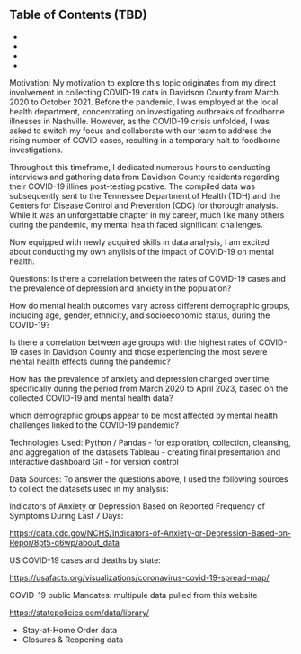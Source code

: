 
Table of Contents (TBD)
-
-
-
-
-

Motivation:
My motivation to explore this topic originates from my direct involvement in collecting COVID-19 data in Davidson County 
from March 2020 to October 2021. Before the pandemic, I was employed at the local health department, concentrating on 
investigating outbreaks of foodborne illnesses in Nashville. However, as the COVID-19 crisis unfolded, I was asked 
to switch my focus and collaborate with our team to address the rising number of COVID cases, resulting in a 
temporary halt to foodborne investigations.

Throughout this timeframe, I dedicated numerous hours to conducting interviews and gathering data from Davidson County 
residents regarding their COVID-19 illines post-testing postive. The compiled data was subsequently sent to the 
Tennessee Department of Health (TDH) and the Centers for Disease Control and Prevention (CDC) for thorough analysis. 
While it was an unforgettable chapter in my career, much like many others during the pandemic, my mental health
faced significant challenges.

Now equipped with newly acquired skills in data analysis, I am excited about conducting my own anylisis of the 
impact of COVID-19 on mental health. 

Questions:
Is there a correlation between the rates of COVID-19 cases and the prevalence of depression and anxiety in 
the population?

How do mental health outcomes vary across different demographic groups, including age, gender, ethnicity, 
and socioeconomic status, during the COVID-19? 

Is there a correlation between age groups with the highest rates of COVID-19 cases in Davidson County and those 
experiencing the most severe mental health effects during the pandemic?

How has the prevalence of anxiety and depression changed over time, specifically during the period from 
March 2020 to April 2023, based on the collected COVID-19 and mental health data?

which demographic groups appear to be most affected by mental health challenges linked to the COVID-19 
pandemic?


Technologies Used:
Python / Pandas - for exploration, collection, cleansing, and aggregation of the datasets
Tableau - creating final presentation and interactive dashboard
Git - for version control


Data Sources:
To answer the questions above, I used the following sources to collect the datasets used in my analysis:

Indicators of Anxiety or Depression Based on Reported Frequency of Symptoms During Last 7 Days:

https://data.cdc.gov/NCHS/Indicators-of-Anxiety-or-Depression-Based-on-Repor/8pt5-q6wp/about_data

US COVID-19 cases and deaths by state:

https://usafacts.org/visualizations/coronavirus-covid-19-spread-map/

COVID-19 public Mandates: multipule data pulled from this website 

https://statepolicies.com/data/library/
- Stay-at-Home Order data 
- Closures & Reopening data 

